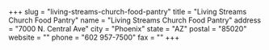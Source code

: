 +++
slug = "living-streams-church-food-pantry"
title = "Living Streams Church Food Pantry"
name = "Living Streams Church Food Pantry"
address = "7000 N. Central Ave"
city = "Phoenix"
state = "AZ"
postal = "85020"
website = ""
phone = "602 957-7500"
fax = ""
+++
